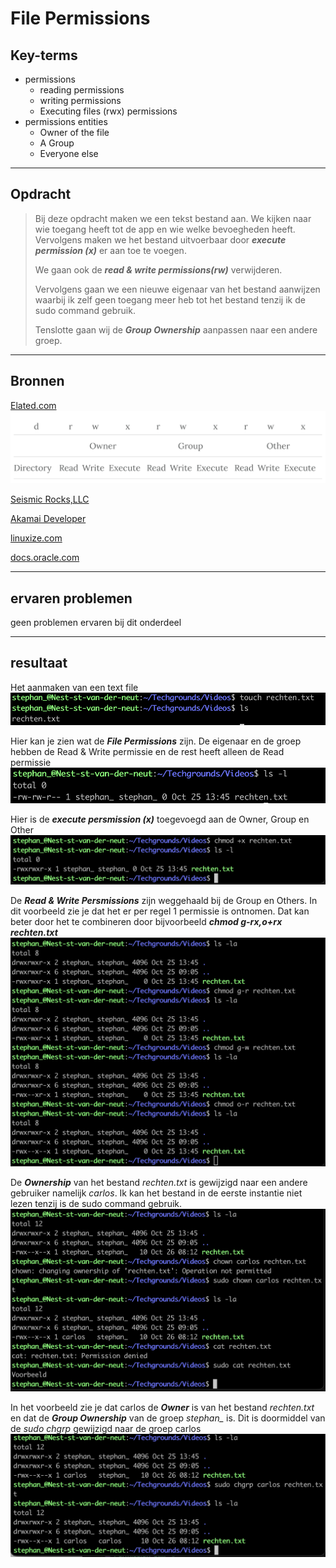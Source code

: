 # File Permissions

## Key-terms
- permissions
  * reading permissions
  * writing permissions
  * Executing files (rwx) permissions
- permissions entities
  * Owner of the file
  * A Group
  * Everyone else
      
        


---
## Opdracht

>Bij deze opdracht maken we een tekst bestand aan. We kijken naar wie toegang heeft tot de app en wie welke bevoegheden heeft. Vervolgens maken we het bestand uitvoerbaar door ***execute permission (x)*** er aan toe te voegen.
>
>We gaan ook de ***read & write permissions(rw)*** verwijderen.
>
>Vervolgens gaan we een nieuwe eigenaar van het bestand aanwijzen waarbij ik zelf geen toegang meer heb tot het bestand tenzij ik de sudo command gebruik.
>
>Tenslotte gaan wij de ***Group Ownership*** aanpassen naar een andere groep.
----


## Bronnen
[Elated.com](https://www.elated.com/understanding-permissions/)
![Afbeelding1](Permission-strings.png)

[Seismic Rocks,LLC](https://www.youtube.com/watch?v=zDT9HH6dKpQ)

[Akamai Developer](https://www.youtube.com/watch?v=ngJG6Ix5FR4)

[linuxize.com](https://linuxize.com/post/linux-chown-command/#google_vignette)

[docs.oracle.com](https://docs.oracle.com/cd/E19683-01/816-4883/6mb2joat3/index.html)



---

## ervaren problemen

geen problemen ervaren bij dit onderdeel

----

## resultaat

Het aanmaken van een text file
 ![afbeeldingTextFile](CreateTextFileP.png)

Hier kan je zien wat de ***File Permissions*** zijn. De eigenaar en de groep hebben de Read & Write permissie en de rest heeft alleen de Read permissie  
![afbeeldingLongListing](Long-listing-file-persmissions.png)

Hier is de ***execute persmission (x)*** toegevoegd aan de Owner, Group en Other
![afbeeldingExecutePersmissions](ExecuteFilePermissions.png)

De ***Read & Write Persmissions*** zijn weggehaald bij de Group en Others. In dit voorbeeld zie je dat het er per regel 1 permissie is ontnomen. Dat kan beter door het te combineren door bijvoorbeeld ***chmod g-rx,o+rx rechten.txt***
![afbeeldingRead&WritePermissions](RemoveRead&WritePermissions.png)



De ***Ownership*** van het bestand *rechten.txt* is gewijzigd naar een andere gebruiker namelijk *carlos*. Ik kan het bestand in de eerste instantie niet lezen tenzij is de sudo command gebruik.
![afbeeldingChangeOwnershipFile](ChangeOwnershipFile.png)


In het voorbeeld zie je dat carlos de ***Owner*** is van het bestand *rechten.txt* en dat de ***Group Ownership*** van de groep *stephan_* is. Dit is doormiddel van de *sudo chgrp* gewijzigd naar de groep carlos
![afbeeldingChangeGroupOwnership](ChangeGroupOwnership.png) 